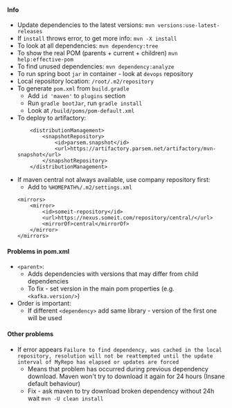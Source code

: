 #### Info
* Update dependencies to the latest versions: `mvn versions:use-latest-releases`
* If `install` throws error, to get more info: `mvn -X install`
* To look at all dependencies: `mvn dependency:tree`
* To show the real POM (parents + current + children) `mvn help:effective-pom`
* To find unused dependencies: `mvn dependency:analyze`
* To run spring boot `jar` in container - look at `devops` repository
* Local repository location: `/root/.m2/repository`
* To generate `pom.xml` from `build.gradle`
    * Add `id 'maven'` to `plugins` section
    * Run `gradle bootJar`, run `gradle install`
    * Look at `/build/poms/pom-default.xml`
* To deploy to artifactory:
    ```
        <distributionManagement>
            <snapshotRepository>
                <id>parsem.snapshot</id>
                <url>https://artifactory.parsem.net/artifactory/mvn-snapshot</url>
            </snapshotRepository>
        </distributionManagement>
    ```
* If maven central not always available, use company repository first:
    * Add to `%HOMEPATH%/.m2/settings.xml`
    ```
    <mirrors>
        <mirror>
            <id>someit-repository</id>
            <url>https://nexus.someit.com/repository/central/</url>
            <mirrorOf>central</mirrorOf>
        </mirror>
    </mirrors>
    ```
  
#### Problems in pom.xml
* `<parent>`:
    * Adds dependencies with versions that may differ from child dependencies
    * To fix - set version in the main pom properties (e.g. `<kafka.version/>`)
* Order is important:
    * If different `<dependency>` add same library - version of the first one will be used

#### Other problems
* If error appears `Failure to find dependency, was cached in the local repository, resolution will not be reattempted until the update interval of MyRepo has elapsed or updates are forced`
    * Means that problem has occurred during previous dependency download. Maven won't try to download it again for 24 hours (Insane default behaviour)
    * Fix - ask maven to try download broken dependency without 24h wait `mvn -U clean install`

